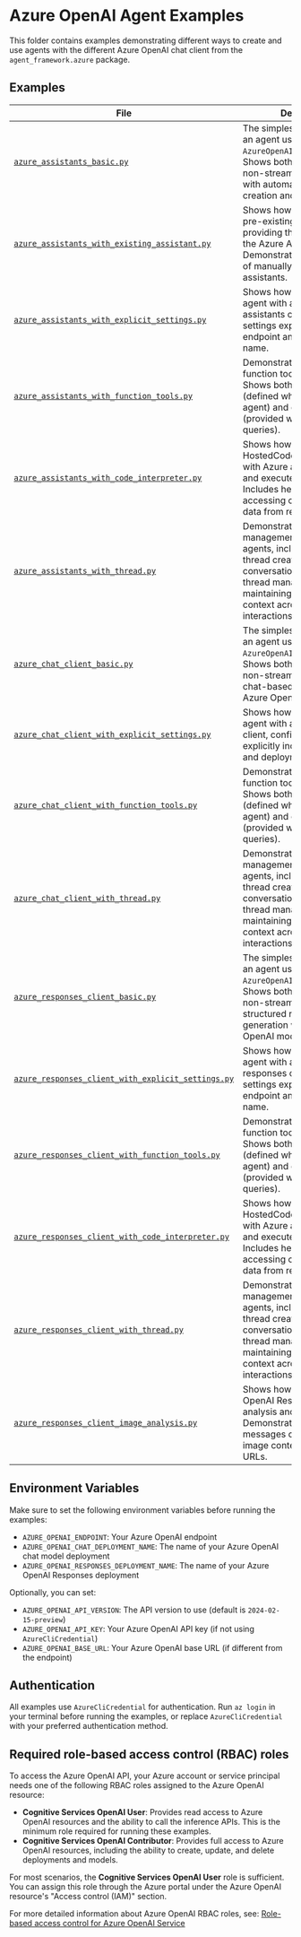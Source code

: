 # Azure OpenAI Agent Examples

This folder contains examples demonstrating different ways to create and use agents with the different Azure OpenAI chat client from the `agent_framework.azure` package.

## Examples

| File | Description |
|------|-------------|
| [`azure_assistants_basic.py`](azure_assistants_basic.py) | The simplest way to create an agent using `ChatAgent` with `AzureOpenAIAssistantsClient`. Shows both streaming and non-streaming responses with automatic assistant creation and cleanup. |
| [`azure_assistants_with_existing_assistant.py`](azure_assistants_with_existing_assistant.py) | Shows how to work with a pre-existing assistant by providing the assistant ID to the Azure Assistants client. Demonstrates proper cleanup of manually created assistants. |
| [`azure_assistants_with_explicit_settings.py`](azure_assistants_with_explicit_settings.py) | Shows how to initialize an agent with a specific assistants client, configuring settings explicitly including endpoint and deployment name. |
| [`azure_assistants_with_function_tools.py`](azure_assistants_with_function_tools.py) | Demonstrates how to use function tools with agents. Shows both agent-level tools (defined when creating the agent) and query-level tools (provided with specific queries). |
| [`azure_assistants_with_code_interpreter.py`](azure_assistants_with_code_interpreter.py) | Shows how to use the HostedCodeInterpreterTool with Azure agents to write and execute Python code. Includes helper methods for accessing code interpreter data from response chunks. |
| [`azure_assistants_with_thread.py`](azure_assistants_with_thread.py) | Demonstrates thread management with Azure agents, including automatic thread creation for stateless conversations and explicit thread management for maintaining conversation context across multiple interactions. |
| [`azure_chat_client_basic.py`](azure_chat_client_basic.py) | The simplest way to create an agent using `ChatAgent` with `AzureOpenAIChatClient`. Shows both streaming and non-streaming responses for chat-based interactions with Azure OpenAI models. |
| [`azure_chat_client_with_explicit_settings.py`](azure_chat_client_with_explicit_settings.py) | Shows how to initialize an agent with a specific chat client, configuring settings explicitly including endpoint and deployment name. |
| [`azure_chat_client_with_function_tools.py`](azure_chat_client_with_function_tools.py) | Demonstrates how to use function tools with agents. Shows both agent-level tools (defined when creating the agent) and query-level tools (provided with specific queries). |
| [`azure_chat_client_with_thread.py`](azure_chat_client_with_thread.py) | Demonstrates thread management with Azure agents, including automatic thread creation for stateless conversations and explicit thread management for maintaining conversation context across multiple interactions. |
| [`azure_responses_client_basic.py`](azure_responses_client_basic.py) | The simplest way to create an agent using `ChatAgent` with `AzureOpenAIResponsesClient`. Shows both streaming and non-streaming responses for structured response generation with Azure OpenAI models. |
| [`azure_responses_client_with_explicit_settings.py`](azure_responses_client_with_explicit_settings.py) | Shows how to initialize an agent with a specific responses client, configuring settings explicitly including endpoint and deployment name. |
| [`azure_responses_client_with_function_tools.py`](azure_responses_client_with_function_tools.py) | Demonstrates how to use function tools with agents. Shows both agent-level tools (defined when creating the agent) and query-level tools (provided with specific queries). |
| [`azure_responses_client_with_code_interpreter.py`](azure_responses_client_with_code_interpreter.py) | Shows how to use the HostedCodeInterpreterTool with Azure agents to write and execute Python code. Includes helper methods for accessing code interpreter data from response chunks. |
| [`azure_responses_client_with_thread.py`](azure_responses_client_with_thread.py) | Demonstrates thread management with Azure agents, including automatic thread creation for stateless conversations and explicit thread management for maintaining conversation context across multiple interactions. |
| [`azure_responses_client_image_analysis.py`](azure_responses_client_image_analysis.py) | Shows how to use Azure OpenAI Responses for image analysis and vision tasks. Demonstrates multi-modal messages combining text and image content using remote URLs. |

## Environment Variables

Make sure to set the following environment variables before running the examples:

- `AZURE_OPENAI_ENDPOINT`: Your Azure OpenAI endpoint
- `AZURE_OPENAI_CHAT_DEPLOYMENT_NAME`: The name of your Azure OpenAI chat model deployment
- `AZURE_OPENAI_RESPONSES_DEPLOYMENT_NAME`: The name of your Azure OpenAI Responses deployment

Optionally, you can set:
- `AZURE_OPENAI_API_VERSION`: The API version to use (default is `2024-02-15-preview`)
- `AZURE_OPENAI_API_KEY`: Your Azure OpenAI API key (if not using `AzureCliCredential`)
- `AZURE_OPENAI_BASE_URL`: Your Azure OpenAI base URL (if different from the endpoint)

## Authentication

All examples use `AzureCliCredential` for authentication. Run `az login` in your terminal before running the examples, or replace `AzureCliCredential` with your preferred authentication method.

## Required role-based access control (RBAC) roles

To access the Azure OpenAI API, your Azure account or service principal needs one of the following RBAC roles assigned to the Azure OpenAI resource:

- **Cognitive Services OpenAI User**: Provides read access to Azure OpenAI resources and the ability to call the inference APIs. This is the minimum role required for running these examples.
- **Cognitive Services OpenAI Contributor**: Provides full access to Azure OpenAI resources, including the ability to create, update, and delete deployments and models.

For most scenarios, the **Cognitive Services OpenAI User** role is sufficient. You can assign this role through the Azure portal under the Azure OpenAI resource's "Access control (IAM)" section.

For more detailed information about Azure OpenAI RBAC roles, see: [Role-based access control for Azure OpenAI Service](https://learn.microsoft.com/en-us/azure/ai-foundry/openai/how-to/role-based-access-control)
